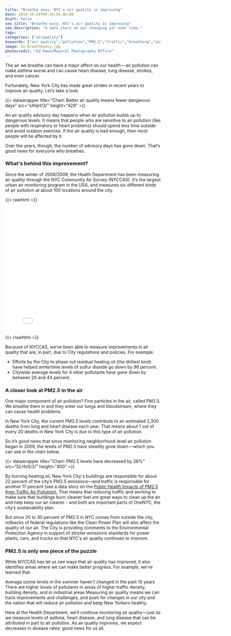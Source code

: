 ```yaml
---
title: "Breathe easy: NYC's air quality is improving"
date: 2019-10-24T08:18:56-04:00
draft: false
seo_title: "Breathe easy: NYC's air quality is improving"
seo_description: "A data story on our changing air over time."
tags:
categories: ["airquality"]
keywords: ["air quality","pollution","PM2.5","traffic","breathing","asthma","heart disease","lung disease","stroke","emissions"]
image: ds-breatheeasy.jpg
photocredit: "Ed Reed/Mayoral Photography Office"
---
```


The air we breathe can have a major effect on our health — air pollution can make asthma worse and can cause heart disease, lung disease, strokes, and even cancer.

Fortunately, New York City has made great strides in recent years to improve air quality. Let’s take a look.

{{< datawrapper title="Chart: Better air quality means fewer dangerous days" src="sXhjH/3/" height="428" >}}

An air quality advisory day happens when air pollution builds up to dangerous levels. It means that people who are sensitive to air pollution (like people with respiratory or heart problems) should spend less time outside and avoid outdoor exercise. If the air quality is bad enough, then most people will be affected by it.

Over the years, though, the number of advisory days has gone down. That’s good news for everyone who breathes.

### What's behind this improvement?
Since the winter of 2008/2009, the Health Department has been measuring air quality through the NYC Community Air Survey (NYCCAS). It’s the largest urban air monitoring program in the USA, and measures six different kinds of air pollution at about 100 locations around the city.

{{< rawhtml >}}
<iframe width="800" height="400" frameborder="0" scrolling="no" marginheight="0" marginwidth="0" title="NYCCAS Sites" src="//nycdohmh.maps.arcgis.com/apps/Embed/index.html?webmap=414f6c00466e456a9b8b994017cfc728&extent=-74.4827,40.5223,-73.5962,40.9116&home=true&zoom=true&previewImage=false&scale=true&disable_scroll=false&theme=light"></iframe>

{{< /rawhtml >}}

Because of NYCCAS, we’ve been able to measure improvements in air quality that are, in part, due to City regulations and policies. For example:

- Efforts by the City to phase out residual heating oil (the dirtiest kind) have helped wintertime levels of sulfur dioxide go down by 96 percent.
- Citywide average levels for 4 other pollutants have gone down by between 26 and 44 percent.

### A closer look at PM2.5 in the air
One major component of air pollution? Fine particles in the air, called PM2.5. We breathe them in and they enter our lungs and bloodstream, where they can cause health problems.

In New York City, the current PM2.5 levels contribute to an estimated 2,300 deaths from lung and heart disease each year. That means about 1 out of every 20 deaths in New York City is due to this type of air pollution.

So it’s good news that since monitoring neighborhood-level air pollution began in 2009, the levels of PM2.5 have steadily gone down — which you can see in the chart below.

{{< datawrapper title="Chart: PM2.5 levels have decreased by 28%" src="DLHxS/3/" height="400" >}}

By burning heating oil, New York City's buildings are responsible for about 22 percent of the city’s PM2.5 emissions—and traffic is responsible for another 17 percent (see a data story on the <a href="../traffic-and-air-pollution/">Public Health Impacts of PM2.5 from Traffic Air Pollution).</a> That means that reducing traffic and working to make sure that buildings burn cleaner fuel are great ways to clean up the air and help keep our air cleaner - and both are important parts of OneNYC, the city’s sustainability plan.

But since 20 to 30 percent of PM2.5 in NYC comes from outside the city, rollbacks of federal regulations like the Clean Power Plan will also affect the quality of our air. The City is providing comments to the Environmental Protection Agency in support of stricter emissions standards for power plants, cars, and trucks so that NYC's air quality continues to improve.

### PM2.5 is only one piece of the puzzle
While NYCCAS has let us see ways that air quality has improved, it also identifies areas where we can make better progress. For example, we’ve learned that:

Average ozone levels in the summer haven't changed in the past 10 years
There are higher levels of pollutants in areas of higher traffic density, building density, and in industrial areas
Measuring air quality means we can track improvements and challenges, and push for changes in our city and the nation that will reduce air pollution and keep New Yorkers healthy.

Here at the Health Department, we’ll continue monitoring air quality — just as we measure levels of asthma, heart disease, and lung disease that can be attributed in part to air pollution. As air quality improves, we expect decreases in disease rates: good news for us all.


